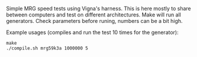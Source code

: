 Simple MRG speed tests using Vigna's harness. This is here mostly to share
between computers and test on different architectures. Make will run all
generators. Check parameters before runing, numbers can be a bit high.

Example usages (compiles and run the test 10 times for the generator):
```
make
./compile.sh mrg59k3a 1000000 5
```
